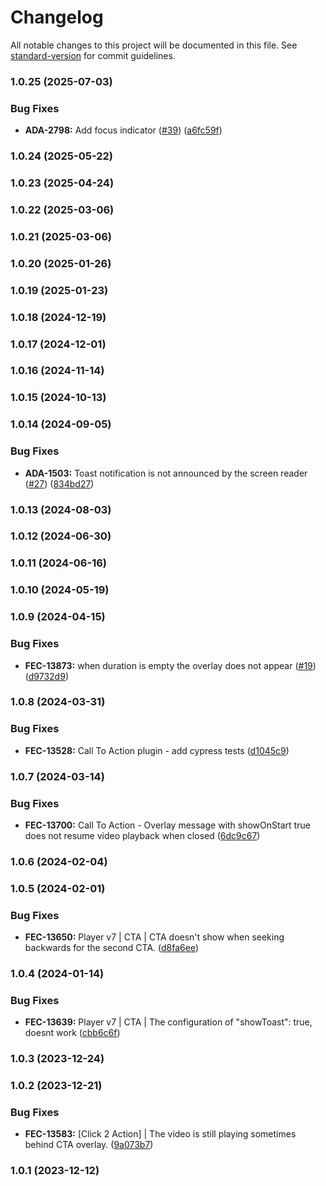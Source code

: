# Changelog

All notable changes to this project will be documented in this file. See [standard-version](https://github.com/conventional-changelog/standard-version) for commit guidelines.

### 1.0.25 (2025-07-03)


### Bug Fixes

* **ADA-2798:** Add focus indicator ([#39](https://github.com/kaltura/playkit-js-call-to-action/issues/39)) ([a6fc59f](https://github.com/kaltura/playkit-js-call-to-action/commit/a6fc59fdf24e12f5db2fce79035af1fd46afd710))

### 1.0.24 (2025-05-22)

### 1.0.23 (2025-04-24)

### 1.0.22 (2025-03-06)

### 1.0.21 (2025-03-06)

### 1.0.20 (2025-01-26)

### 1.0.19 (2025-01-23)

### 1.0.18 (2024-12-19)

### 1.0.17 (2024-12-01)

### 1.0.16 (2024-11-14)

### 1.0.15 (2024-10-13)

### 1.0.14 (2024-09-05)


### Bug Fixes

* **ADA-1503:** Toast notification is not announced by the screen reader ([#27](https://github.com/kaltura/playkit-js-call-to-action/issues/27)) ([834bd27](https://github.com/kaltura/playkit-js-call-to-action/commit/834bd273b8b6abd54ad4d25ec2da4a1211268932))

### 1.0.13 (2024-08-03)

### 1.0.12 (2024-06-30)

### 1.0.11 (2024-06-16)

### 1.0.10 (2024-05-19)

### 1.0.9 (2024-04-15)


### Bug Fixes

* **FEC-13873:** when duration is empty the overlay does not appear ([#19](https://github.com/kaltura/playkit-js-call-to-action/issues/19)) ([d9732d9](https://github.com/kaltura/playkit-js-call-to-action/commit/d9732d918538e500c1df5723e611f40aef1b56bc))

### 1.0.8 (2024-03-31)


### Bug Fixes

* **FEC-13528:** Call To Action plugin - add cypress tests ([d1045c9](https://github.com/kaltura/playkit-js-call-to-action/commit/d1045c94ac62dadae21eb606ec4ce079c37738c6))

### 1.0.7 (2024-03-14)


### Bug Fixes

* **FEC-13700:** Call To Action - Overlay message with showOnStart true does not resume video playback when closed ([6dc9c67](https://github.com/kaltura/playkit-js-call-to-action/commit/6dc9c67ecbf3705260fe523a9925ee8c7dd25a3b))

### 1.0.6 (2024-02-04)

### 1.0.5 (2024-02-01)


### Bug Fixes

* **FEC-13650:** Player v7 | CTA | CTA doesn't show when seeking backwards for the second CTA. ([d8fa6ee](https://github.com/kaltura/playkit-js-call-to-action/commit/d8fa6ee3ba5fdf2923b3c1f95ff7ae9498438d43))

### 1.0.4 (2024-01-14)


### Bug Fixes

* **FEC-13639:** Player v7 | CTA | The configuration of "showToast": true, doesnt work ([cbb6c6f](https://github.com/kaltura/playkit-js-call-to-action/commit/cbb6c6f54be1a87de7c68e0241780730f704a6ab))

### 1.0.3 (2023-12-24)

### 1.0.2 (2023-12-21)


### Bug Fixes

* **FEC-13583:** [Click 2 Action] | The video is still playing sometimes behind CTA overlay. ([9a073b7](https://github.com/kaltura/playkit-js-call-to-action/commit/9a073b7d310a5e5ba66eb68fbb5cd5f6894ab3f6))

### 1.0.1 (2023-12-12)
